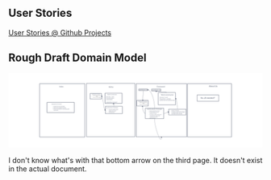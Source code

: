## User Stories

[User Stories @ Github Projects](https://github.com/users/HaydenCleaver/projects/1/views/3)

## Rough Draft Domain Model

![Domain Model](img/Web-Arcade%20DM%20(rough%20draft).png)

I don't know what's with that bottom arrow on the third page.  It doesn't exist in the actual document.



